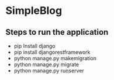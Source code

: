 # SimpleBlog

## Steps to run the application
* pip Install django
* pip install djangorestframework
* python manage.py makemigration
* python manage.py migrate
* python manage.py runserver
